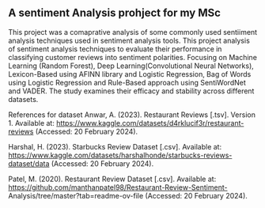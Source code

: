 ## A sentiment Analysis prohject for my MSc 

This project was a comaprative analysis of some commonly used sentiiment analysis techniques used in sentiment analysis tools.
This project analysis of sentiment analysis techniques to evaluate their performance in classifying customer reviews into sentiment polarities. Focusing on
Machine Learning (Random Forest), Deep Learning(Convolutional Neural Networks), Lexicon-Based using AFINN library and Logistic Regression, Bag of Words using Logistic
Regression and Rule-Based approach using SentiWordNet and VADER. The study examines their efficacy and stability across different datasets. 


References for dataset 
Anwar, A. (2023). Restaurant Reviews [.tsv]. Version 1. Available at:
https://www.kaggle.com/datasets/d4rklucif3r/restaurant-reviews (Accessed: 20
February 2024).

Harshal, H. (2023). Starbucks Review Dataset [.csv]. Available at:
https://www.kaggle.com/datasets/harshalhonde/starbucks-reviews-dataset/data
(Accessed: 20 February 2024).

Patel, M. (2020). Restaurant Review Dataset [.csv]. Available at:
https://github.com/manthanpatel98/Restaurant-Review-Sentiment-
Analysis/tree/master?tab=readme-ov-file (Accessed: 20 February 2024).



